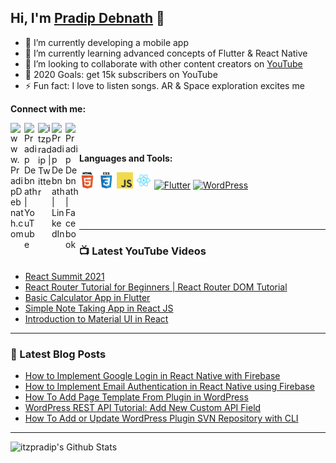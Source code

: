 ## Hi, I'm [Pradip Debnath][website] 👋

- 🔭 I’m currently developing a mobile app
- 🌱 I’m currently learning advanced concepts of Flutter & React Native
- 👯 I’m looking to collaborate with other content creators on [YouTube][youtube]
- 🥅 2020 Goals: get 15k subscribers on YouTube
- ⚡ Fun fact: I love to listen songs. AR & Space exploration excites me

**Connect with me:**

[<img align="left" alt="www.PradipDebnath.com" width="22px" src="https://img.icons8.com/ultraviolet/22/000000/domain.png" />][website]
[<img align="left" alt="Pradip Debnath | YouTube" width="22px" src="https://img.icons8.com/color/22/000000/youtube-play.png" />][youtube]
[<img align="left" alt="itzpradip | Twitter" width="22px" src="https://img.icons8.com/fluent/22/000000/twitter.png" />][twitter]
[<img align="left" alt="Pradip Debnath | LinkedIn" width="22px" src="https://img.icons8.com/color/22/000000/linkedin.png" />][linkedin]
[<img align="left" alt="Pradip Debnath | Facebook" width="22px" src="https://img.icons8.com/color/22/000000/facebook-new.png" />][facebook]

<br />
<br />

**Languages and Tools:**

<code><img alt="HTML5" width="26px" src="https://raw.githubusercontent.com/github/explore/80688e429a7d4ef2fca1e82350fe8e3517d3494d/topics/html/html.png" /></code>
<code><img alt="CSS3" width="26px" src="https://raw.githubusercontent.com/github/explore/80688e429a7d4ef2fca1e82350fe8e3517d3494d/topics/css/css.png" /></code>
<code><img alt="JavaScript" width="26px" src="https://raw.githubusercontent.com/github/explore/80688e429a7d4ef2fca1e82350fe8e3517d3494d/topics/javascript/javascript.png" /></code>
[<img alt="React" width="26px" src="https://raw.githubusercontent.com/github/explore/80688e429a7d4ef2fca1e82350fe8e3517d3494d/topics/react/react.png" />][reactnativeplaylist]
[<img alt="Flutter" width="26px" src="https://img.icons8.com/color/26/000000/flutter.png" />][flutterplaylist]
[<img alt="WordPress" width="26px" src="https://img.icons8.com/color/26/000000/wordpress.png" />][wordpressdevplaylist]

<br />
<br />

---

### 📺 Latest YouTube Videos
<!-- YOUTUBE:START -->
- [React Summit 2021](https://www.youtube.com/watch?v=rG0ZiEZQzXI)
- [React Router Tutorial for Beginners | React Router DOM Tutorial](https://www.youtube.com/watch?v=AekvBMi0Guc)
- [Basic Calculator App in Flutter](https://www.youtube.com/watch?v=_DHNmRaUZgM)
- [Simple Note Taking App in React JS](https://www.youtube.com/watch?v=8yOolUkBNlQ)
- [Introduction to Material UI in React](https://www.youtube.com/watch?v=qocBI77Vr9A)
<!-- YOUTUBE:END -->

---

### 📕 Latest Blog Posts
<!-- BLOG-POST-LIST:START -->
- [How to Implement Google Login in React Native with Firebase](https://www.pradipdebnath.com/2020/10/06/how-to-implement-google-login-in-react-native-with-firebase/)
- [How to Implement Email Authentication in React Native using Firebase](https://www.pradipdebnath.com/2020/10/04/how-to-implement-email-authentication-in-react-native-using-firebase/)
- [How To Add Page Template From Plugin in WordPress](https://www.pradipdebnath.com/2019/08/17/how-to-add-page-template-from-plugin-in-wordpress/)
- [WordPress REST API Tutorial: Add New Custom API Field](https://www.pradipdebnath.com/2019/07/16/wordpress-rest-api-tutorial-add-new-custom-api-field/)
- [How To Add or Update WordPress Plugin SVN Repository with CLI](https://www.pradipdebnath.com/2019/06/04/how-to-add-or-update-wordpress-plugin-svn-repository-with-cli/)
<!-- BLOG-POST-LIST:END -->

---

<img align="left" alt="itzpradip's Github Stats" src="https://github-readme-stats.vercel.app/api?username=itzpradip&show_icons=true&hide_border=true" />

[website]: https://www.pradipdebnath.com/
[twitter]: https://twitter.com/itzpradip
[youtube]: https://youtube.com/itzpradip
[facebook]: https://facebook.com/itzpradip
[linkedin]: https://linkedin.com/in/itzpradip
[reactnativeplaylist]: https://www.youtube.com/playlist?list=PLQWFhX-gwJblNXe9Fj0WomT0aWKqoDQ-h
[flutterplaylist]: https://www.youtube.com/playlist?list=PLQWFhX-gwJbkq4pqvzmSiBrKndlwM-cNh
[wordpressdevplaylist]: https://www.youtube.com/playlist?list=PLQWFhX-gwJbkX54Rzmj0y2t3l9_HJ2a-r
